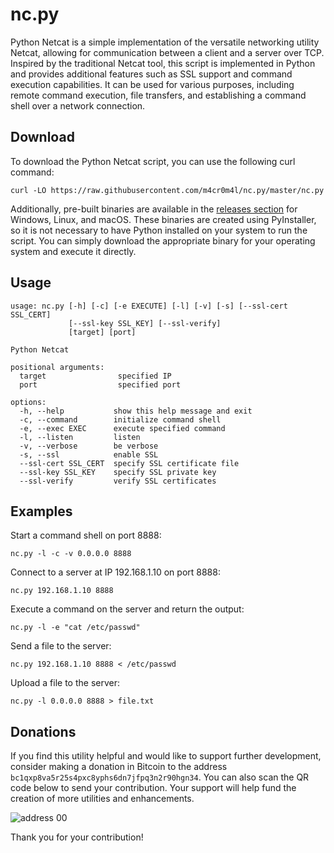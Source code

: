 # nc.py
Python Netcat is a simple implementation of the versatile networking utility Netcat, allowing for communication between a client and a server over TCP. Inspired by the traditional Netcat tool, this script is implemented in Python and provides additional features such as SSL support and command execution capabilities. It can be used for various purposes, including remote command execution, file transfers, and establishing a command shell over a network connection. 

## Download
To download the Python Netcat script, you can use the following curl command:
```
curl -LO https://raw.githubusercontent.com/m4cr0m4l/nc.py/master/nc.py
```

Additionally, pre-built binaries are available in the [releases section](https://github.com/m4cr0m4l/nc.py/releases) for Windows, Linux, and macOS. These binaries are created using PyInstaller, so it is not necessary to have Python installed on your system to run the script. You can simply download the appropriate binary for your operating system and execute it directly.


## Usage
```
usage: nc.py [-h] [-c] [-e EXECUTE] [-l] [-v] [-s] [--ssl-cert SSL_CERT]
             [--ssl-key SSL_KEY] [--ssl-verify]
             [target] [port]

Python Netcat

positional arguments:
  target                specified IP
  port                  specified port

options:
  -h, --help           show this help message and exit
  -c, --command        initialize command shell
  -e, --exec EXEC      execute specified command
  -l, --listen         listen
  -v, --verbose        be verbose
  -s, --ssl            enable SSL
  --ssl-cert SSL_CERT  specify SSL certificate file
  --ssl-key SSL_KEY    specify SSL private key
  --ssl-verify         verify SSL certificates
```

## Examples
Start a command shell on port 8888:
```
nc.py -l -c -v 0.0.0.0 8888
```

Connect to a server at IP 192.168.1.10 on port 8888:
```
nc.py 192.168.1.10 8888
```

Execute a command on the server and return the output:
```
nc.py -l -e "cat /etc/passwd"
```

Send a file to the server:
```
nc.py 192.168.1.10 8888 < /etc/passwd
```

Upload a file to the server:
```
nc.py -l 0.0.0.0 8888 > file.txt
```

## Donations
If you find this utility helpful and would like to support further development, consider making a donation in Bitcoin to the address `bc1qxp8va5r25s4pxc8yphs6dn7jfpq3n2r90hgn34`. You can also scan the QR code below to send your contribution. Your support will help fund the creation of more utilities and enhancements.

![address 00](https://github.com/user-attachments/assets/2c8af3d9-5390-4561-a208-5fa5c3d7ec18)

Thank you for your contribution!

